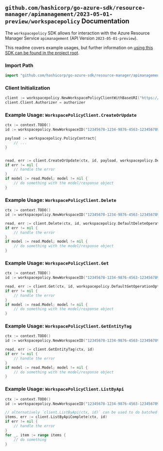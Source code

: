
## `github.com/hashicorp/go-azure-sdk/resource-manager/apimanagement/2023-05-01-preview/workspacepolicy` Documentation

The `workspacepolicy` SDK allows for interaction with the Azure Resource Manager Service `apimanagement` (API Version `2023-05-01-preview`).

This readme covers example usages, but further information on [using this SDK can be found in the project root](https://github.com/hashicorp/go-azure-sdk/tree/main/docs).

### Import Path

```go
import "github.com/hashicorp/go-azure-sdk/resource-manager/apimanagement/2023-05-01-preview/workspacepolicy"
```


### Client Initialization

```go
client := workspacepolicy.NewWorkspacePolicyClientWithBaseURI("https://management.azure.com")
client.Client.Authorizer = authorizer
```


### Example Usage: `WorkspacePolicyClient.CreateOrUpdate`

```go
ctx := context.TODO()
id := workspacepolicy.NewWorkspaceID("12345678-1234-9876-4563-123456789012", "example-resource-group", "serviceValue", "workspaceIdValue")

payload := workspacepolicy.PolicyContract{
	// ...
}


read, err := client.CreateOrUpdate(ctx, id, payload, workspacepolicy.DefaultCreateOrUpdateOperationOptions())
if err != nil {
	// handle the error
}
if model := read.Model; model != nil {
	// do something with the model/response object
}
```


### Example Usage: `WorkspacePolicyClient.Delete`

```go
ctx := context.TODO()
id := workspacepolicy.NewWorkspaceID("12345678-1234-9876-4563-123456789012", "example-resource-group", "serviceValue", "workspaceIdValue")

read, err := client.Delete(ctx, id, workspacepolicy.DefaultDeleteOperationOptions())
if err != nil {
	// handle the error
}
if model := read.Model; model != nil {
	// do something with the model/response object
}
```


### Example Usage: `WorkspacePolicyClient.Get`

```go
ctx := context.TODO()
id := workspacepolicy.NewWorkspaceID("12345678-1234-9876-4563-123456789012", "example-resource-group", "serviceValue", "workspaceIdValue")

read, err := client.Get(ctx, id, workspacepolicy.DefaultGetOperationOptions())
if err != nil {
	// handle the error
}
if model := read.Model; model != nil {
	// do something with the model/response object
}
```


### Example Usage: `WorkspacePolicyClient.GetEntityTag`

```go
ctx := context.TODO()
id := workspacepolicy.NewWorkspaceID("12345678-1234-9876-4563-123456789012", "example-resource-group", "serviceValue", "workspaceIdValue")

read, err := client.GetEntityTag(ctx, id)
if err != nil {
	// handle the error
}
if model := read.Model; model != nil {
	// do something with the model/response object
}
```


### Example Usage: `WorkspacePolicyClient.ListByApi`

```go
ctx := context.TODO()
id := workspacepolicy.NewWorkspaceID("12345678-1234-9876-4563-123456789012", "example-resource-group", "serviceValue", "workspaceIdValue")

// alternatively `client.ListByApi(ctx, id)` can be used to do batched pagination
items, err := client.ListByApiComplete(ctx, id)
if err != nil {
	// handle the error
}
for _, item := range items {
	// do something
}
```
